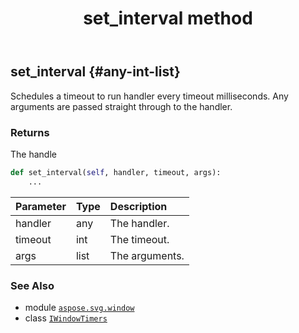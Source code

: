 ﻿---
title: set_interval method
second_title: Aspose.SVG for Python via .NET API References
description: 
type: docs
weight: 40
url: /python-net/aspose.svg.window/iwindowtimers/set_interval/
is_root: false
---

## set_interval {#any-int-list}

Schedules a timeout to run handler every timeout milliseconds. Any arguments are passed straight through to the handler.


### Returns 


The handle


```python
def set_interval(self, handler, timeout, args):
    ...
```


| Parameter | Type | Description |
| :- | :- | :- |
| handler | any | The handler. |
| timeout | int | The timeout. |
| args | list | The arguments. |



### See Also
* module [`aspose.svg.window`](../../)
* class [`IWindowTimers`](/svg/python-net/aspose.svg.window/iwindowtimers)
